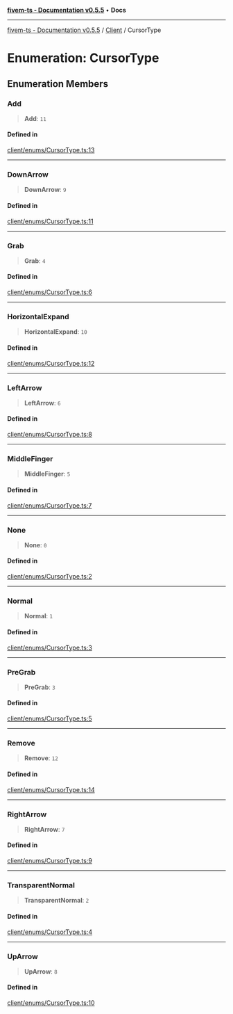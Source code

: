 [**fivem-ts - Documentation v0.5.5**](../../../README.md) • **Docs**

***

[fivem-ts - Documentation v0.5.5](../../../README.md) / [Client](../README.md) / CursorType

# Enumeration: CursorType

## Enumeration Members

### Add

> **Add**: `11`

#### Defined in

[client/enums/CursorType.ts:13](https://github.com/Purpose-Dev/fivem-ts/blob/main/src/client/enums/CursorType.ts#L13)

***

### DownArrow

> **DownArrow**: `9`

#### Defined in

[client/enums/CursorType.ts:11](https://github.com/Purpose-Dev/fivem-ts/blob/main/src/client/enums/CursorType.ts#L11)

***

### Grab

> **Grab**: `4`

#### Defined in

[client/enums/CursorType.ts:6](https://github.com/Purpose-Dev/fivem-ts/blob/main/src/client/enums/CursorType.ts#L6)

***

### HorizontalExpand

> **HorizontalExpand**: `10`

#### Defined in

[client/enums/CursorType.ts:12](https://github.com/Purpose-Dev/fivem-ts/blob/main/src/client/enums/CursorType.ts#L12)

***

### LeftArrow

> **LeftArrow**: `6`

#### Defined in

[client/enums/CursorType.ts:8](https://github.com/Purpose-Dev/fivem-ts/blob/main/src/client/enums/CursorType.ts#L8)

***

### MiddleFinger

> **MiddleFinger**: `5`

#### Defined in

[client/enums/CursorType.ts:7](https://github.com/Purpose-Dev/fivem-ts/blob/main/src/client/enums/CursorType.ts#L7)

***

### None

> **None**: `0`

#### Defined in

[client/enums/CursorType.ts:2](https://github.com/Purpose-Dev/fivem-ts/blob/main/src/client/enums/CursorType.ts#L2)

***

### Normal

> **Normal**: `1`

#### Defined in

[client/enums/CursorType.ts:3](https://github.com/Purpose-Dev/fivem-ts/blob/main/src/client/enums/CursorType.ts#L3)

***

### PreGrab

> **PreGrab**: `3`

#### Defined in

[client/enums/CursorType.ts:5](https://github.com/Purpose-Dev/fivem-ts/blob/main/src/client/enums/CursorType.ts#L5)

***

### Remove

> **Remove**: `12`

#### Defined in

[client/enums/CursorType.ts:14](https://github.com/Purpose-Dev/fivem-ts/blob/main/src/client/enums/CursorType.ts#L14)

***

### RightArrow

> **RightArrow**: `7`

#### Defined in

[client/enums/CursorType.ts:9](https://github.com/Purpose-Dev/fivem-ts/blob/main/src/client/enums/CursorType.ts#L9)

***

### TransparentNormal

> **TransparentNormal**: `2`

#### Defined in

[client/enums/CursorType.ts:4](https://github.com/Purpose-Dev/fivem-ts/blob/main/src/client/enums/CursorType.ts#L4)

***

### UpArrow

> **UpArrow**: `8`

#### Defined in

[client/enums/CursorType.ts:10](https://github.com/Purpose-Dev/fivem-ts/blob/main/src/client/enums/CursorType.ts#L10)
